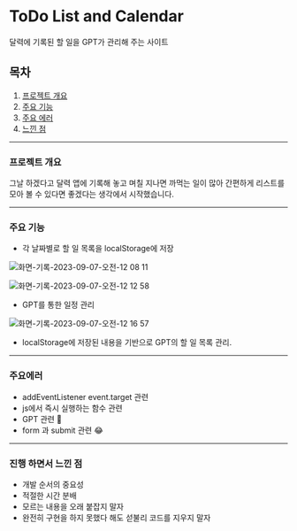 # ToDo List and Calendar

달력에 기록된 할 일을 GPT가 관리해 주는 사이트

## 목차

1. [프로젝트 개요](#프로젝트-개요)
2. [주요 기능](#주요-기능)
3. [주요 에러]()
3. [느낀 점](#진행-하면서-느낀-점)

---

### 프로젝트 개요

그날 하겠다고 달력 앱에 기록해 놓고 며칠 지나면 까먹는 일이 많아 간편하게 리스트를 모아 볼 수 있다면 좋겠다는 생각에서 시작했습니다.

---




### 주요 기능

- 각 날짜별로 할 일 목록을 localStorage에 저장

![화면-기록-2023-09-07-오전-12 08 11](https://github.com/GitHub-Yab/ormi3-mini-project/assets/107196918/6c3478d4-f7a1-4247-b32b-04dfd3b0092e)

![화면-기록-2023-09-07-오전-12 12 58](https://github.com/GitHub-Yab/ormi3-mini-project/assets/107196918/e1e219bf-c1cc-484c-a4ef-90319bf6d822)

- GPT를 통한 일정 관리

![화면-기록-2023-09-07-오전-12 16 57](https://github.com/GitHub-Yab/ormi3-mini-project/assets/107196918/c4d8a81e-33cd-474f-af5b-94b7fcf3eb57)

- localStorage에 저장된 내용을 기반으로 GPT의 할 일 목록 관리.

---

### 주요에러

- addEventListener event.target 관련
- js에서 즉시 실행하는 함수 관련 
- GPT 관련 🥲
- form 과 submit 관련 😂

---

### 진행 하면서 느낀 점

- 개발 순서의 중요성
- 적절한 시간 분배
- 모르는 내용을 오래 붙잡지 말자
- 완전히 구현을 하지 못했다 해도 섣불리 코드를 지우지 말자
